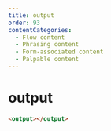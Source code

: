 ```yaml
---
title: output
order: 93
contentCategories:
  - Flow content
  - Phrasing content
  - Form-associated content
  - Palpable content
---
```

# output

```html
<output></output>
```
